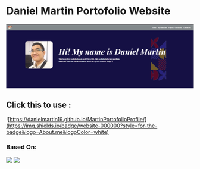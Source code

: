 # Daniel Martin Portofolio Website

<img src="Resources/UXnya.png" />

## Click this to use :
![https://danielmartin19.github.io/MartinPortofolioProfile/](https://img.shields.io/badge/website-000000?style=for-the-badge&logo=About.me&logoColor=white)

### Based On:
<img src="https://img.shields.io/badge/HTML5-E34F26?style=for-the-badge&logo=html5&logoColor=white" /> <img src="https://img.shields.io/badge/CSS3-1572B6?style=for-the-badge&logo=css3&logoColor=white" />


